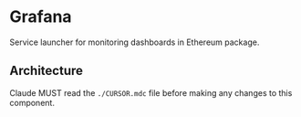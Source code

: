 # Grafana

Service launcher for monitoring dashboards in Ethereum package.

## Architecture  
Claude MUST read the `./CURSOR.mdc` file before making any changes to this component.